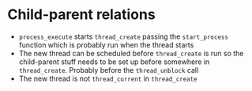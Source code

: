 Child-parent relations
======================

* `process_execute` starts `thread_create` passing the `start_process` function which is probably 
run when  the thread starts
* The new thread  can be scheduled before `thread_create` is run so the child-parent stuff needs to be set up
before somewhere in `thread_create`. Probably before the `thread_unblock` call
* The new thread is not `thread_current` in `thread_create`
